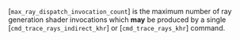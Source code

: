 [`max_ray_dispatch_invocation_count`] is the maximum number of ray
generation shader invocations which  **may**  be produced by a single
[`cmd_trace_rays_indirect_khr`] or [`cmd_trace_rays_khr`] command.
